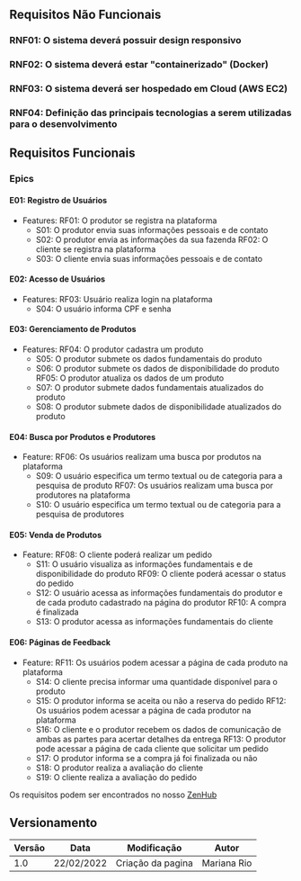## Requisitos Não Funcionais

### RNF01: O sistema deverá possuir design responsivo

### RNF02: O sistema deverá estar "containerizado" (Docker)

### RNF03: O sistema deverá ser hospedado em Cloud (AWS EC2)

### RNF04: Definição das principais tecnologias a serem utilizadas para o desenvolvimento

## Requisitos Funcionais

###  Epics

#### E01: Registro de Usuários
- Features: 
    RF01: O produtor se registra na plataforma
    - S01: O produtor envia suas informações pessoais e de contato
    - S02: O produtor envia as informações da sua fazenda
    RF02: O cliente se registra na plataforma
    - S03: O cliente envia suas informações pessoais e de contato

#### E02: Acesso de Usuários
- Features:
    RF03: Usuário realiza login na plataforma
    - S04: O usuário informa CPF e senha

#### E03: Gerenciamento de Produtos
- Features:
    RF04: O produtor cadastra um produto
    - S05: O produtor submete os dados fundamentais do produto
    - S06: O produtor submete os dados de disponibilidade do produto
    RF05: O produtor atualiza os dados de um produto
    - S07: O produtor submete dados fundamentais atualizados do produto
    -  S08: O produtor submete dados de disponibilidade atualizados do produto

#### E04: Busca por Produtos e Produtores
- Feature:
    RF06: Os usuários realizam uma busca por produtos na plataforma
    - S09: O usuário especifica um termo textual ou de categoria para a pesquisa de produto
    RF07: Os usuários realizam uma busca por produtores na plataforma
    - S10: O usuário especifica um termo textual ou de categoria para a pesquisa de produtores

#### E05: Venda de Produtos
- Feature:
    RF08: O cliente poderá realizar um pedido
    - S11: O usuário visualiza as informações fundamentais e de disponibilidade do produto
    RF09: O cliente poderá acessar o status do pedido
    - S12: O usuário acessa as informações fundamentais do produtor e de cada produto cadastrado na página do produtor
    RF10: A compra é finalizada
    - S13: O produtor acessa as informações fundamentais do cliente

#### E06: Páginas de Feedback
- Feature:
    RF11: Os usuários podem acessar a página de cada produto na plataforma
    - S14: O cliente precisa informar uma quantidade disponível para o produto
    - S15: O produtor informa se aceita ou não a reserva do pedido
    RF12: Os usuários podem acessar a página de cada produtor na plataforma
    - S16: O cliente e o produtor recebem os dados de comunicação de ambas as partes para acertar detalhes da entrega
    RF13: O produtor pode acessar a página de cada cliente que solicitar um pedido
    - S17: O produtor informa se a compra já foi finalizada ou não
    - S18: O produtor realiza a avaliação do cliente
    - S19: O cliente realiza a avaliação do pedido

Os requisitos podem ser encontrados no nosso [ZenHub](https://app.zenhub.com/workspaces/produto-6214e609e5734f00196404e2/board?invite=true)

## Versionamento

 Versão|Data      |Modificação        |Autor
-------|----------|-------------------|--------
1.0    |22/02/2022|Criação da pagina| Mariana Rio